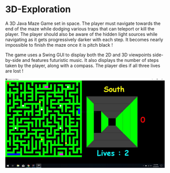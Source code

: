 # 3D-Exploration
A 3D Java Maze Game set in space. The player must navigate towards the end of the maze while dodging various traps that can teleport or kill the player. The player should also be aware of the hidden light sources while navigating as it gets progressively darker with each step. It becomes nearly impossible to finish the maze once it is pitch black !

The game uses a Swing GUI to display both the 2D and 3D viewpoints side-by-side and features futuristic music. It also displays the number of steps taken by the player, along with a compass. The player dies if all three lives are lost !


![Alt text](/src/Maze.jpg)

